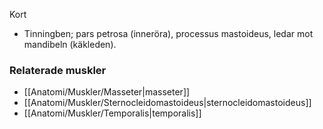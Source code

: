 Kort
- Tinningben; pars petrosa (inneröra), processus mastoideus, ledar mot mandibeln (käkleden).

### Relaterade muskler
- [[Anatomi/Muskler/Masseter|masseter]]
- [[Anatomi/Muskler/Sternocleidomastoideus|sternocleidomastoideus]]
- [[Anatomi/Muskler/Temporalis|temporalis]]
